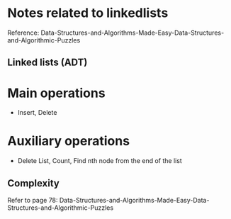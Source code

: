 Notes related to linkedlists
============================
Reference: Data-Structures-and-Algorithms-Made-Easy-Data-Structures-and-Algorithmic-Puzzles

Linked lists (ADT)
------------------

# Main operations
 - Insert, Delete

# Auxiliary operations
 - Delete List, Count, Find nth node from the end of the list


Complexity
-----------
Refer to page 78: Data-Structures-and-Algorithms-Made-Easy-Data-Structures-and-Algorithmic-Puzzles
